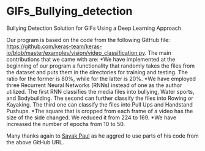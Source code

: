 # GIFs_Bullying_detection
Bullying Detection Solution for GIFs Using a Deep Learning Approach

Our program is based on the code from the following GitHub file: https://github.com/keras-team/keras-io/blob/master/examples/vision/video_classification.py. The main contributions that we came with are:
  *We have implemented at the beginning of our program a functionality that randomly takes the files from the dataset and puts them in the directories for training and testing. The ratio for the former is 80%, while for the latter is 20%.
  *We have employed three Recurrent Neural Networks (RNNs) instead of one as the author utilized. The first RNN classifies the media files into bullying, Water sports, and Bodybuilding. The second can further classify the files into Rowing or Kayaking. The third one can classify the files into Pull Ups and Handstand Pushups.
  *The square that is cropped from each frame of a video has the size of the side changed. We reduced it from 224 to 169.
  *We have increased the number of epochs from 10 to 50.

Many thanks again to [Sayak Paul](https://github.com/sayakpaul) as he aggred to use parts of his code from the above GitHub URL.
